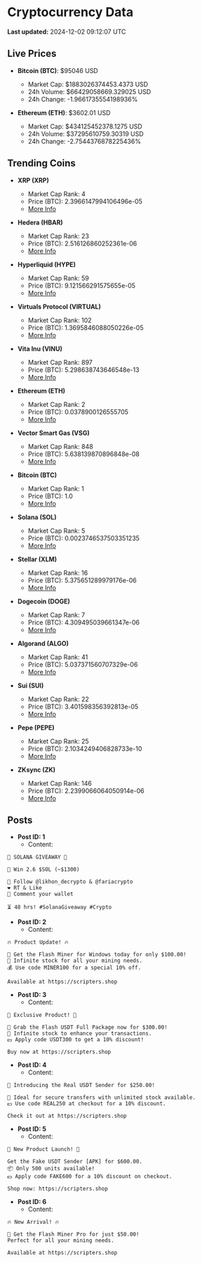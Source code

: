 # Cryptocurrency Data

**Last updated:** 2024-12-02 09:12:07 UTC

## Live Prices
- **Bitcoin (BTC)**: $95046 USD
  - Market Cap: $1883026374453.4373 USD
  - 24h Volume: $66429058669.329025 USD
  - 24h Change: -1.9661735554198936%

- **Ethereum (ETH)**: $3602.01 USD
  - Market Cap: $434125452378.1275 USD
  - 24h Volume: $37295610759.30319 USD
  - 24h Change: -2.7544376878225436%

## Trending Coins
- **XRP (XRP)**
  - Market Cap Rank: 4
  - Price (BTC): 2.3966147994106496e-05
  - [More Info](https://www.coingecko.com/en/coins/xrp)

- **Hedera (HBAR)**
  - Market Cap Rank: 23
  - Price (BTC): 2.516126860252361e-06
  - [More Info](https://www.coingecko.com/en/coins/hedera)

- **Hyperliquid (HYPE)**
  - Market Cap Rank: 59
  - Price (BTC): 9.121566291575655e-05
  - [More Info](https://www.coingecko.com/en/coins/hyperliquid)

- **Virtuals Protocol (VIRTUAL)**
  - Market Cap Rank: 102
  - Price (BTC): 1.3695846088050226e-05
  - [More Info](https://www.coingecko.com/en/coins/virtual-protocol)

- **Vita Inu (VINU)**
  - Market Cap Rank: 897
  - Price (BTC): 5.298638743646548e-13
  - [More Info](https://www.coingecko.com/en/coins/vita-inu)

- **Ethereum (ETH)**
  - Market Cap Rank: 2
  - Price (BTC): 0.0378900126555705
  - [More Info](https://www.coingecko.com/en/coins/ethereum)

- **Vector Smart Gas (VSG)**
  - Market Cap Rank: 848
  - Price (BTC): 5.638139870896848e-08
  - [More Info](https://www.coingecko.com/en/coins/vector-smart-gas)

- **Bitcoin (BTC)**
  - Market Cap Rank: 1
  - Price (BTC): 1.0
  - [More Info](https://www.coingecko.com/en/coins/bitcoin)

- **Solana (SOL)**
  - Market Cap Rank: 5
  - Price (BTC): 0.0023746537503351235
  - [More Info](https://www.coingecko.com/en/coins/solana)

- **Stellar (XLM)**
  - Market Cap Rank: 16
  - Price (BTC): 5.375651289979176e-06
  - [More Info](https://www.coingecko.com/en/coins/stellar)

- **Dogecoin (DOGE)**
  - Market Cap Rank: 7
  - Price (BTC): 4.309495039661347e-06
  - [More Info](https://www.coingecko.com/en/coins/dogecoin)

- **Algorand (ALGO)**
  - Market Cap Rank: 41
  - Price (BTC): 5.037371560707329e-06
  - [More Info](https://www.coingecko.com/en/coins/algorand)

- **Sui (SUI)**
  - Market Cap Rank: 22
  - Price (BTC): 3.401598356392813e-05
  - [More Info](https://www.coingecko.com/en/coins/sui)

- **Pepe (PEPE)**
  - Market Cap Rank: 25
  - Price (BTC): 2.1034249406828733e-10
  - [More Info](https://www.coingecko.com/en/coins/pepe)

- **ZKsync (ZK)**
  - Market Cap Rank: 146
  - Price (BTC): 2.2399066064050914e-06
  - [More Info](https://www.coingecko.com/en/coins/zksync)

## Posts
- **Post ID: 1**
  - Content:
```
🚀 SOLANA GIVEAWAY 🚀

🎁 Win 2.6 $SOL (~$1300)

🤝 Follow @likhon_decrypto & @fariacrypto
❤️ RT & Like
💬 Comment your wallet

⏳ 48 hrs! #SolanaGiveaway #Crypto
```

- **Post ID: 2**
  - Content:
```
🔥 Product Update! 🔥

🚀 Get the Flash Miner for Windows today for only $100.00!
🔋 Infinite stock for all your mining needs.
💰 Use code MINER100 for a special 10% off.

Available at https://scripters.shop
```

- **Post ID: 3**
  - Content:
```
🎁 Exclusive Product! 🎁

💸 Grab the Flash USDT Full Package now for $300.00!
🎉 Infinite stock to enhance your transactions.
💵 Apply code USDT300 to get a 10% discount!

Buy now at https://scripters.shop
```

- **Post ID: 4**
  - Content:
```
💎 Introducing the Real USDT Sender for $250.00!

💼 Ideal for secure transfers with unlimited stock available.
💵 Use code REAL250 at checkout for a 10% discount.

Check it out at https://scripters.shop
```

- **Post ID: 5**
  - Content:
```
🚀 New Product Launch! 🚀

Get the Fake USDT Sender [APK] for $600.00.
📦 Only 500 units available!
💵 Apply code FAKE600 for a 10% discount on checkout.

Shop now: https://scripters.shop
```

- **Post ID: 6**
  - Content:
```
🔥 New Arrival! 🔥

💸 Get the Flash Miner Pro for just $50.00!
Perfect for all your mining needs.

Available at https://scripters.shop
```

